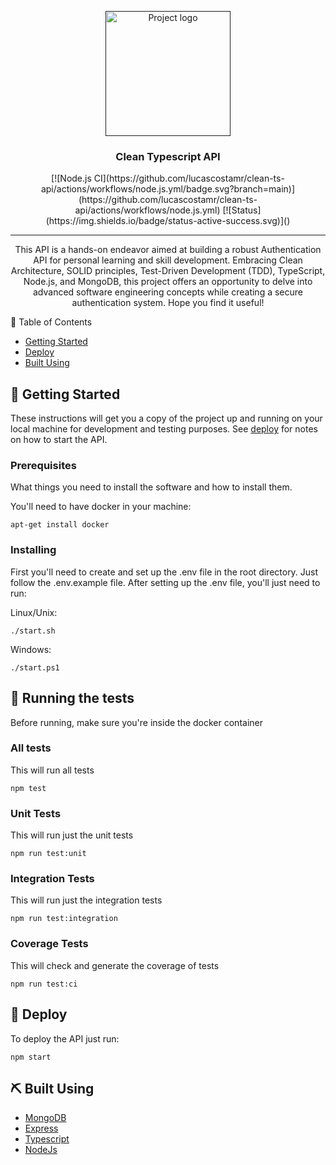 <p align="center">
  <a href="" rel="noopener">
 <img width=200px height=200px src="https://cdn-icons-png.flaticon.com/512/10169/10169741.png" alt="Project logo"></a>
</p>

<h3 align="center">Clean Typescript API</h3>

<div align="center">
  [![Node.js CI](https://github.com/lucascostamr/clean-ts-api/actions/workflows/node.js.yml/badge.svg?branch=main)](https://github.com/lucascostamr/clean-ts-api/actions/workflows/node.js.yml)
  [![Status](https://img.shields.io/badge/status-active-success.svg)]()
</div>

---

<p align="center">
  This API is a hands-on endeavor aimed at building a robust Authentication API for personal learning and skill development. Embracing Clean Architecture, SOLID principles, Test-Driven Development (TDD), TypeScript, Node.js, and MongoDB, this project offers an opportunity to delve into advanced software engineering concepts while creating a secure authentication system. Hope you find it useful!
</p

## 📝 Table of Contents
- [Getting Started](#getting_started)
- [Deploy](#deploy)
- [Built Using](#built_using)

## 🏁 Getting Started <a name = "getting_started"></a>
These instructions will get you a copy of the project up and running on your local machine for development and testing purposes. See [deploy](#deploy) for notes on how to start the API.

### Prerequisites
What things you need to install the software and how to install them.

You'll need to have docker in your machine:
```
apt-get install docker
```

### Installing
First you'll need to create and set up the .env file in the root directory. Just follow the .env.example file. 
After setting up the .env file, you'll just need to run:

Linux/Unix:
```
./start.sh
```
Windows:
```
./start.ps1
```
## 🔧 Running the tests <a name = "tests"></a>
Before running, make sure you're inside the docker container

### All tests
This will run all tests

```
npm test
```
### Unit Tests
This will run just the unit tests

```
npm run test:unit
```
### Integration Tests
This will run just the integration tests

```
npm run test:integration
```
### Coverage Tests
This will check and generate the coverage of tests

```
npm run test:ci
```

## 🎈 Deploy <a name="deploy"></a>
To deploy the API just run:

```
npm start
```

## ⛏️ Built Using <a name = "built_using"></a>
- [MongoDB](https://www.mongodb.com/)
- [Express](https://expressjs.com/)
- [Typescript](https://www.typescriptlang.org/)
- [NodeJs](https://nodejs.org/en/)
